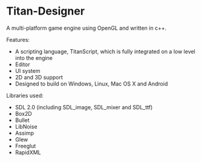 # Titan-Designer

A multi-platform game engine using OpenGL and written in c++.

Features:
  - A scripting language, TitanScript, which is fully integrated on a low level into the engine
  - Editor
  - UI system
  - 2D and 3D support
  - Designed to build on Windows, Linux, Mac OS X and Android

Libraries used:
  - SDL 2.0 (including SDL_image, SDL_mixer and SDL_ttf)
  - Box2D
  - Bullet
  - LibNoise
  - Assimp
  - Glew
  - Freeglut
  - RapidXML
